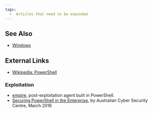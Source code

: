 ```yaml
---
tags:
  -  Articles that need to be expanded
---
```

## See Also

- [Windows](windows.md)

## External Links

- [Wikipedia:
  PowerShell](https://en.wikipedia.org/wiki/Windows_PowerShell)

### Exploitation

- [empire](http://www.powershellempire.com/), post-exploitation agent
  built in PowerShell.
- [Securing PowerShell in the
  Enterprise](http://www.asd.gov.au/publications/protect/Securing_PowerShell.pdf),
  by Australian Cyber Security Centre, March 2016